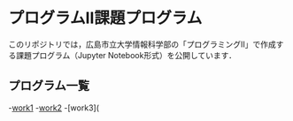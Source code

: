 # プログラムⅡ課題プログラム

このリポジトリでは，広島市立大学情報科学部の「プログラミングⅡ」で作成する課題プログラム（Jupyter Notebook形式）を公開しています．

## プログラム一覧
-[work1](https://github.com/syusaku06/prog2kakushin/blob/main/work1.ipynb)
-[work2](https://github.com/syusaku06/prog2kakushin/blob/main/work2.ipynb)
-[work3](
